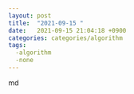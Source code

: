 ```yaml
---
layout: post
title:  "2021-09-15 "
date:   2021-09-15 21:04:18 +0900
categories: categories/algorithm
tags:
  -algorithm
  -none
---
```


md
